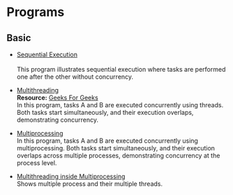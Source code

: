 # Programs
## Basic
- <a href="Basics/Sequential Execution.py">Sequential Execution</a></br>	
This program illustrates sequential execution where tasks are performed one after the other without concurrency.

- <a href="Basics/Multithreading.py">Multithreading</a></br>
**Resource:** <a href="https://www.geeksforgeeks.org/multithreading-python-set-1/#">Geeks For Geeks</a></br>
 In this program, tasks A and B are executed concurrently using threads. Both tasks start simultaneously, and their execution overlaps, demonstrating concurrency.
 
 - <a href="Basics/Multiprocessing.py">Multiprocessing</a></br>
  In this program, tasks A and B are executed concurrently using multiprocessing. Both tasks start simultaneously, and their execution overlaps across multiple processes, demonstrating concurrency at the process level.

- <a href="Basics/Multithreading inside Multiprocessing.py">Multithreading inside Multiprocessing</a></br>
  Shows multiple process and their multiple threads.
 
